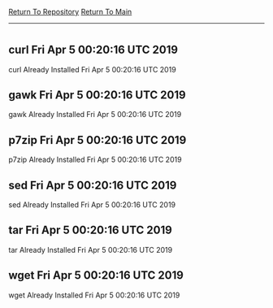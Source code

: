 [Return To Repository](https://github.com/deathbybandaid/piholeparser/)
[Return To Main](https://github.com/deathbybandaid/piholeparser/blob/master/RecentRunLogs/Mainlog.md)
____________________________________
# 
## curl Fri Apr 5 00:20:16 UTC 2019
curl Already Installed Fri Apr 5 00:20:16 UTC 2019
## gawk Fri Apr 5 00:20:16 UTC 2019
gawk Already Installed Fri Apr 5 00:20:16 UTC 2019
## p7zip Fri Apr 5 00:20:16 UTC 2019
p7zip Already Installed Fri Apr 5 00:20:16 UTC 2019
## sed Fri Apr 5 00:20:16 UTC 2019
sed Already Installed Fri Apr 5 00:20:16 UTC 2019
## tar Fri Apr 5 00:20:16 UTC 2019
tar Already Installed Fri Apr 5 00:20:16 UTC 2019
## wget Fri Apr 5 00:20:16 UTC 2019
wget Already Installed Fri Apr 5 00:20:16 UTC 2019
